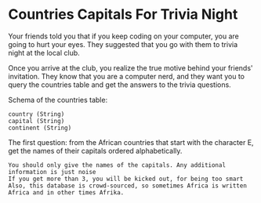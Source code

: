 # Countries Capitals For Trivia Night

Your friends told you that if you keep coding on your computer, you are going to hurt your eyes. They suggested that you go with them to trivia night at the local club.

Once you arrive at the club, you realize the true motive behind your friends' invitation. They know that you are a computer nerd, and they want you to query the countries table and get the answers to the trivia questions.

Schema of the countries table:

    country (String)
    capital (String)
    continent (String)

The first question: from the African countries that start with the character E, get the names of their capitals ordered alphabetically.

    You should only give the names of the capitals. Any additional information is just noise
    If you get more than 3, you will be kicked out, for being too smart
    Also, this database is crowd-sourced, so sometimes Africa is written Africa and in other times Afrika.
